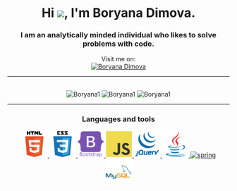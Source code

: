 
<!--
**Boryana1/Boryana1** is a ✨ _special_ ✨ repository because its `README.md` (this file) appears on your GitHub profile.

Here are some ideas to get you started:

- 🔭 I’m currently working on ...
- 🌱 I’m currently learning ...
- 👯 I’m looking to collaborate on ...
- 🤔 I’m looking for help with ...
- 💬 Ask me about ...
- 📫 How to reach me: ...
- 😄 Pronouns: ...
- ⚡ Fun fact: ...
-->

<h1 align="center" font-size="100px">Hi <img src="https://media.giphy.com/media/hvRJCLFzcasrR4ia7z/giphy.gif" width="40">, I'm Boryana Dimova.</h1>
<h3 align="center">I am an analytically minded individual who likes to solve problems with code.</h3>

<div align="center">
  Visit me on:<br>
  <a href="https://www.linkedin.com/in/boryana-dimova/"><img src="https://img.shields.io/badge/linkedin-%230077B5.svg?&style=for-the-badge&logo=linkedin&logoColor=white" alt="Boryana Dimova"></a>
  <br>
  <hr>
  <br>
    <img height="170em" src="https://github-readme-stats.vercel.app/api/top-langs/?username=Boryana1&layout=compact&theme=github_dark&langs_count=9" alt="Boryana1"/>
    <img height="170em" src="https://github-readme-stats.vercel.app/api/?username=Boryana1&count_private=true&theme=github_dark" alt="Boryana1"/>
    <img height="170em" src="https://github-readme-streak-stats.herokuapp.com/?user=Boryana1&theme=highcontrast" alt="Boryana1"/>
  <br>
  <hr>

  <h3>Languages and tools</h3>

  <p>
        <a href="https://www.w3.org/html/" target="_blank" rel="noreferrer">
            <img src="https://raw.githubusercontent.com/devicons/devicon/master/icons/html5/html5-original-wordmark.svg"
                 alt="html5" width="60" height="60"/>
        </a>
        <a href="https://www.w3schools.com/css/" target="_blank" rel="noreferrer">
            <img src="https://raw.githubusercontent.com/devicons/devicon/master/icons/css3/css3-original-wordmark.svg"
                 alt="css3" width="60" height="60"/>
        </a>
        <a href="https://getbootstrap.com" target="_blank" rel="noreferrer">
            <img src="https://raw.githubusercontent.com/devicons/devicon/master/icons/bootstrap/bootstrap-plain-wordmark.svg"
                 alt="bootstrap" width="60" height="60"/>
        </a>
        <a href="https://developer.mozilla.org/en-US/docs/Web/JavaScript" target="_blank" rel="noreferrer">
            <img src="https://raw.githubusercontent.com/devicons/devicon/master/icons/javascript/javascript-original.svg"
                 alt="javascript" width="60" height="60"/>
        </a>
        <a href="https://www.jquery.com/" target="_blank" rel="noreferrer">
            <img src="https://raw.githubusercontent.com/devicons/devicon/master/icons/jquery/jquery-plain-wordmark.svg"
                 alt="jquery" width="60" height="60"/>
        </a>
        <a href="https://www.java.com" target="_blank" rel="noreferrer">
            <img src="https://raw.githubusercontent.com/devicons/devicon/master/icons/java/java-original.svg" alt="java"
                 width="60" height="60"/>
        </a>
        <a href="https://spring.io/" target="_blank" rel="noreferrer">
            <img src="https://www.vectorlogo.zone/logos/springio/springio-icon.svg" alt="spring" width="60"
                 height="60"/>
        </a>
        <a href="https://www.mysql.com/" target="_blank" rel="noreferrer">
            <img src="https://raw.githubusercontent.com/devicons/devicon/master/icons/mysql/mysql-original-wordmark.svg"
                 alt="mysql" width="60" height="60"/>
        </a>
    </p>
    <br>
    
</div>
